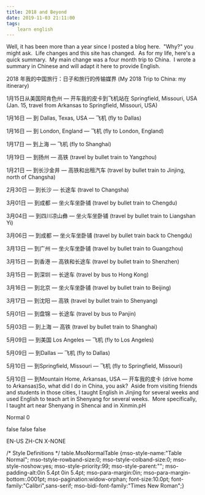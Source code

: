 ```yaml
---
title: 2018 and Beyond
date: 2019-11-03 21:11:00
tags:
    learn english
---
```

Well, it has been more than a year since I posted a blog here.  "Why?" you might ask.  Life changes and this site has changed.  As for my life, here's a quick summary.  My main change was a four month trip to China.  I wrote a summary in Chinese and will adapt it here to provide English.

2018 年我的中国旅行：日子和旅行的传输媒界 (My 2018 Trip to China: my itinerary)

1月15日从美国阿肯色州 — 开车我的皮卡到飞机站在 Springfield, Missouri, USA (Jan. 15, travel from Arkansas to Springfield, Missouri, USA)

1月16日 — 到 Dallas, Texas, USA — 飞机 (fly to Dallas)

1月16日 — 到 London, England — 飞机 (fly to London, England)

1月17日 — 到上海 — 飞机 (fly to Shanghai)

1月19日 — 到扬州 — 高铁 (travel by bullet train to Yangzhou)

1月21日 — 到长沙金井 — 高铁和出租汽车 (travel by bullet train to Jinjing, north of Changsha) 

2月30日 — 到长沙 — 长途车 (travel to Changsha)

3月01日 — 到成都 — 坐火车坐卧铺 (travel by bullet train to Chengdu)

3月04日 — 到四川凉山彝 — 坐火车坐卧铺 (travel by bullet train to Liangshan Yi)

3月06日 — 到成都 — 坐火车坐卧铺 (travel by bullet train back to Chengdu)

3月13日 — 到广州 — 坐火车坐卧铺 (travel by bullet train to Guangzhou)

3月15日 — 到香港 — 高铁和长途车 (travel by bullet train to Shenzhen) 

3月15日 — 到深圳 — 长途车 (travel by bus to Hong Kong)

3月16日 — 到北京 — 坐火车坐卧铺 (travel by bullet train to Beijing)

3月17日 — 到沈阳 — 高铁 (travel by bullet train to Shenyang)

5月01日 — 到盘锦 — 长途车 (travel by bus to Panjin)

5月03日 — 到上海 — 高铁 (travel by bullet train to Shanghai)

5月09日 — 到美国 Los Angeles — 飞机 (fly to Los Angeles)

5月09日 — 到Dallas — 飞机 (fly to Dallas)

5月10日 — 到Springfield, Missouri — 飞机 (fly to Springfield, Missouri)

5月10日 — 到Mountain Home, Arkansas, USA — 开车我的皮卡 (drive home to Arkansas)So, what did I do in China, you ask?  Aside from visiting friends and students in those cities, I taught English in Jinjing for several weeks and used English to teach art in Shenyang for several weeks.  More specifically, I taught art near Shenyang in Shencai and in Xinmin.pH


 
  
 

 
  Normal
  0
  
  
  
  
  
  
  false
  false
  false
  
  EN-US
  ZH-CN
  X-NONE
  
   
   
   
   
   
   
   
   
   
   
  
  
   
   
   
   
   
   
   
   
   
   
   
  

 
  
  
  
  
  
  
  
  
  
  
  
  
  
  
  
  
  
  
  
  
  
  
  
  
  
  
  
  
  
  
  
  
  
  
  
  
  
  
  
  
  
  
  
  
  
  
  
  
  
  
  
  
  
  
  
  
  
  
  
  
  
  
  
  
  
  
  
  
  
  
  
  
  
  
  
  
  
  
  
  
  
  
  
  
  
  
  
  
  
  
  
  
  
  
  
  
  
  
  
  
  
  
  
  
  
  
  
  
  
  
  
  
  
  
  
  
  
  
  
  
  
  
  
  
  
  
  
  
  
  
  
  
  
  
  
  
  
  
  
  
  
  
  
  
  
  
  
  
  
  
  
  
  
  
  
  
  
  
  
  
  
  
  
  
  
  
  
  
  
  
  
  
  
  
  
  
  
  
  
  
  
  
  
  
  
  
  
  
  
  
  
  
  
  
  
  
  
  
  
  
  
  
  
  
  
  
  
  
  
  
  
  
  
  
  
  
  
  
  
  
  
  
  
  
  
  
  
  
  
  
  
  
  
  
  
  
  
  
  
  
  
  
  
  
  
  
  
  
  
  
  
  
  
  
  
  
  
  
  
  
  
  
  
  
  
  
  
  
  
  
  
  
  
  
  
  
  
  
  
  
  
  
  
  
  
  
  
  
  
  
  
  
  
  
  
  
  
  
  
  
  
  
  
  
  
  
  
  
  
  
  
  
  
  
  
  
  
  
  
  
  
  
  
  
  
  
  
  
  
  
  
  
  
  
  
  
  
  
  
  
  
  
  
  
  
  
  
  
  
  
  
  
  
  
  
  
  
  
  
  
  
  
  
  
  
  
  
  
  
  
  
 


 /* Style Definitions */
 table.MsoNormalTable
	{mso-style-name:"Table Normal";
	mso-tstyle-rowband-size:0;
	mso-tstyle-colband-size:0;
	mso-style-noshow:yes;
	mso-style-priority:99;
	mso-style-parent:"";
	mso-padding-alt:0in 5.4pt 0in 5.4pt;
	mso-para-margin:0in;
	mso-para-margin-bottom:.0001pt;
	mso-pagination:widow-orphan;
	font-size:10.0pt;
	font-family:"Calibri",sans-serif;
	mso-bidi-font-family:"Times New Roman";}

